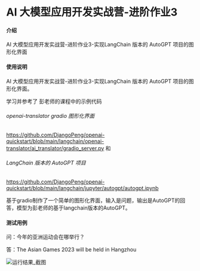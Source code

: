 # AI 大模型应用开发实战营-进阶作业3

#### 介绍
AI 大模型应用开发实战营-进阶作业3-实现LangChain 版本的 AutoGPT 项目的图形化界面



#### 使用说明
AI 大模型应用开发实战营-进阶作业3-实现LangChain 版本的 AutoGPT 项目的图形化界面。

学习并参考了 彭老师的课程中的示例代码
###### openai-translator gradio 图形化界面
https://github.com/DjangoPeng/openai-quickstart/blob/main/langchain/openai-translator/ai_translator/gradio_server.py
和
###### LangChain 版本的 AutoGPT 项目
https://github.com/DjangoPeng/openai-quickstart/blob/main/langchain/jupyter/autogpt/autogpt.ipynb

基于gradio制作了一个简单的图形化界面，输入是问题，输出是AutoGPT的回答，模型为彭老师的基于langchain版本的AutoGPT。

#### 测试用例

问：今年的亚洲运动会在哪举行？

答：The Asian Games 2023 will be held in Hangzhou

![运行结果_截图](H:\mywork\mywork\运行结果_截图.PNG)





